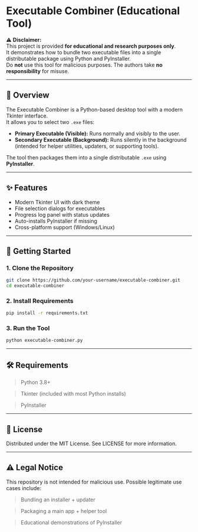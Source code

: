 # Executable Combiner (Educational Tool)

⚠️ **Disclaimer:**  
This project is provided **for educational and research purposes only**.  
It demonstrates how to bundle two executable files into a single distributable package using Python and PyInstaller.  
Do **not** use this tool for malicious purposes. The authors take **no responsibility** for misuse.  

---

## 📌 Overview
The Executable Combiner is a Python-based desktop tool with a modern Tkinter interface.  
It allows you to select two `.exe` files:

- **Primary Executable (Visible):** Runs normally and visibly to the user.  
- **Secondary Executable (Background):** Runs silently in the background (intended for helper utilities, updaters, or supporting tools).  

The tool then packages them into a single distributable `.exe` using **PyInstaller**.

---

## ✨ Features
- Modern Tkinter UI with dark theme  
- File selection dialogs for executables  
- Progress log panel with status updates  
- Auto-installs PyInstaller if missing  
- Cross-platform support (Windows/Linux)  

---

## 🚀 Getting Started

### 1. Clone the Repository
```bash
git clone https://github.com/your-username/executable-combiner.git
cd executable-combiner
```

### 2. Install Requirements
```bash
pip install -r requirements.txt
```

### 3. Run the Tool
```bash
python executable-combiner.py
```

---

## 🛠️ Requirements

> Python 3.8+

> Tkinter (included with most Python installs)

> PyInstaller

---

## 📜 License

Distributed under the MIT License. See LICENSE for more information.

---

## ⚠️ Legal Notice

This repository is not intended for malicious use.
Possible legitimate use cases include:

> Bundling an installer + updater

> Packaging a main app + helper tool

> Educational demonstrations of PyInstaller

